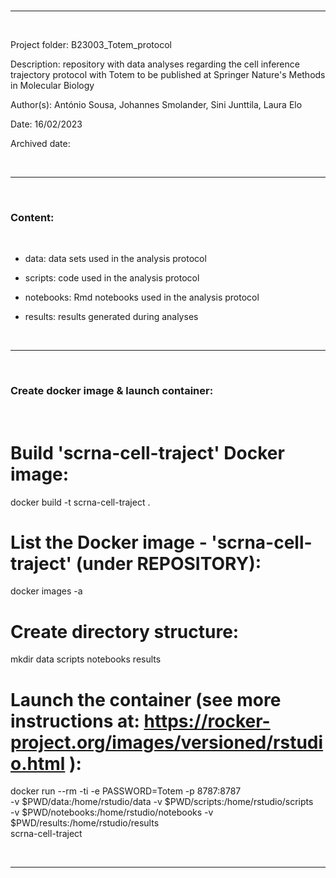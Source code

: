 
<br>

---

<br>

Project folder: B23003_Totem_protocol

Description: repository with data analyses regarding the cell inference trajectory protocol with Totem to be published at Springer Nature's Methods in Molecular Biology

Author(s): António Sousa, Johannes Smolander, Sini Junttila, Laura Elo

Date: 16/02/2023

Archived date: 

<br>

---

<br>

### Content:

<br>

   + data: data sets used in the analysis protocol

   + scripts: code used in the analysis protocol

   + notebooks: Rmd notebooks used in the analysis protocol

   + results: results generated during analyses

<br>

---

<br>

### Create docker image & launch container: 

<br>

# Build 'scrna-cell-traject' Docker image: 
docker build -t scrna-cell-traject .

# List the Docker image - 'scrna-cell-traject' (under REPOSITORY):
docker images -a

# Create directory structure: 
mkdir data scripts notebooks results

# Launch the container (see more instructions at: https://rocker-project.org/images/versioned/rstudio.html ):
docker run --rm -ti -e PASSWORD=Totem -p 8787:8787 \
	-v $PWD/data:/home/rstudio/data -v $PWD/scripts:/home/rstudio/scripts \
	-v $PWD/notebooks:/home/rstudio/notebooks -v $PWD/results:/home/rstudio/results \
	scrna-cell-traject 

<br>

---

<br>


